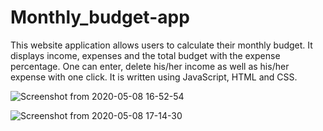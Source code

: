 # Monthly_budget-app
This website application allows users to calculate their monthly budget.
It displays income, expenses and the total budget with the expense percentage.
One can enter, delete his/her income as well as his/her expense with one click.
It is written using JavaScript, HTML and CSS.



![Screenshot from 2020-05-08 16-52-54](https://user-images.githubusercontent.com/65019647/81401760-99f98f80-914d-11ea-8c78-9ae27c318996.png)

![Screenshot from 2020-05-08 17-14-30](https://user-images.githubusercontent.com/65019647/81402790-af6fb900-914f-11ea-9bc6-c6e2db03ea85.png)
